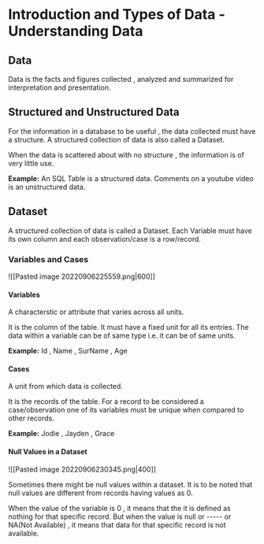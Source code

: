 # Introduction and Types of Data - Understanding Data 

## Data 
Data is the facts and figures collected , analyzed and summarized for interpretation and presentation.


## Structured and Unstructured Data 
For the information in a database to be useful , the data collected must have a structure.
A structured collection of data is also called a Dataset.

When the data is scattered about with no structure , the information is of very little use.

**Example:** An SQL Table is a structured data.
Comments on a youtube video is an unstructured data.


## Dataset
A structured collection of data is called a Dataset.
Each Variable must have its own column and each observation/case is a row/record.

### Variables and Cases
![[Pasted image 20220906225559.png|600]]
#### Variables 
A characterstic or attribute that varies across all units.

It is the column of the table. It must have a fixed unit for all its entries.
The data within a variable can be of same type i.e. it can be of same units.

**Example:** Id , Name , SurName , Age

#### Cases
A unit from which data is collected.

It is the records of the table. For a record to be considered a case/observation one of its variables must be unique when compared to other records.

**Example:** Jodie , Jayden , Grace

#### Null Values in a Dataset 
![[Pasted image 20220906230345.png|400]]

Sometimes there might be null values within a dataset.
It is to be noted that null values are different from records having values as 0.

When the value of the variable is 0 , it means that the it is defined as nothing for that specific record.
But when the value is null or ----- or NA(Not Available) , it means that data for that specific record is not available.